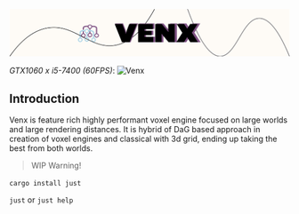<img src="assets/venx-splash.png" alt="Venx" />


_GTX1060 x i5-7400 (60FPS)_:
<img src="assets/Screenshot.png" alt="Venx" />


## Introduction
Venx is feature rich highly performant voxel engine focused on large worlds and large rendering distances. It is hybrid of DaG based approach in creation of voxel engines and classical with 3d grid, ending up taking the best from both worlds.

> WIP Warning!

`cargo install just`

`just` or `just help`
